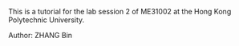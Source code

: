This is a tutorial for the lab session 2 of ME31002 at the Hong Kong Polytechnic University.

Author: ZHANG Bin
